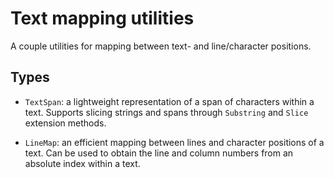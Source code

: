 # Text mapping utilities

A couple utilities for mapping between text- and line/character positions.

## Types

- `TextSpan`: a lightweight representation of a span of characters within a text. Supports slicing strings and spans through `Substring` and `Slice` extension methods.

- `LineMap`: an efficient mapping between lines and character positions of a text. Can be used to obtain the line and column numbers from an absolute index within a text.
